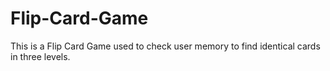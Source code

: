 # Flip-Card-Game
This is a Flip Card Game used to check user memory to find identical cards in three levels.
